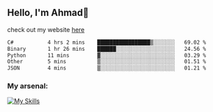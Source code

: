 
## Hello, I'm Ahmad👋

check out my website [here](https://ahmadalwi.com/)

<!--START_SECTION:waka-->

```txt
C#           4 hrs 2 mins    █████████████████▒░░░░░░░   69.02 %
Binary       1 hr 26 mins    ██████░░░░░░░░░░░░░░░░░░░   24.56 %
Python       11 mins         ▓░░░░░░░░░░░░░░░░░░░░░░░░   03.29 %
Other        5 mins          ▒░░░░░░░░░░░░░░░░░░░░░░░░   01.51 %
JSON         4 mins          ▒░░░░░░░░░░░░░░░░░░░░░░░░   01.21 %
```

<!--END_SECTION:waka-->

### My arsenal:

[![My Skills](https://skillicons.dev/icons?i=js,ts,py,go,react,nextjs,svelte,nodejs,django,tailwind,html,css,sass,firebase,mongodb,postgres,mysql,redis,git,github,docker,vscode,figma,godot)](https://skillicons.dev)
